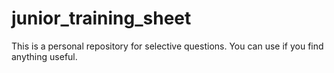 # junior_training_sheet

This is a personal repository for selective questions.
You can use if you find anything useful.
